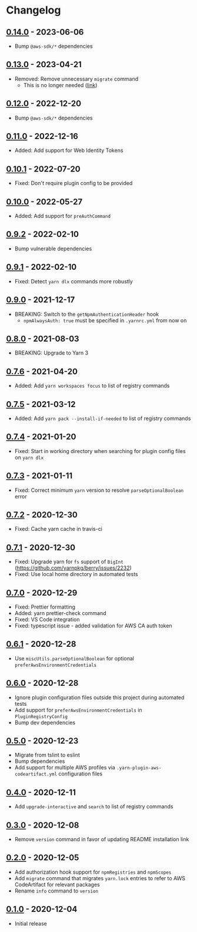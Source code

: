 # Changelog

## [0.14.0] - 2023-06-06
[0.14.0]: https://github.com/mhassan1/yarn-plugin-aws-codeartifact/compare/v0.13.0...v0.14.0

- Bump `@aws-sdk/*` dependencies

## [0.13.0] - 2023-04-21
[0.13.0]: https://github.com/mhassan1/yarn-plugin-aws-codeartifact/compare/v0.12.0...v0.13.0

- Removed: Remove unnecessary `migrate` command
  - This is no longer needed ([link](https://github.com/yarnpkg/berry/issues/4910#issuecomment-1517299716))

## [0.12.0] - 2022-12-20
[0.12.0]: https://github.com/mhassan1/yarn-plugin-aws-codeartifact/compare/v0.11.0...v0.12.0

- Bump `@aws-sdk/*` dependencies

## [0.11.0] - 2022-12-16
[0.11.0]: https://github.com/mhassan1/yarn-plugin-aws-codeartifact/compare/v0.10.1...v0.11.0

- Added: Add support for Web Identity Tokens

## [0.10.1] - 2022-07-20
[0.10.1]: https://github.com/mhassan1/yarn-plugin-aws-codeartifact/compare/v0.10.0...v0.10.1

- Fixed: Don't require plugin config to be provided

## [0.10.0] - 2022-05-27
[0.10.0]: https://github.com/mhassan1/yarn-plugin-aws-codeartifact/compare/v0.9.2...v0.10.0

- Added: Add support for `preAuthCommand`

## [0.9.2] - 2022-02-10
[0.9.2]: https://github.com/mhassan1/yarn-plugin-aws-codeartifact/compare/v0.9.1...v0.9.2

- Bump vulnerable dependencies

## [0.9.1] - 2022-02-10
[0.9.1]: https://github.com/mhassan1/yarn-plugin-aws-codeartifact/compare/v0.9.0...v0.9.1

- Fixed: Detect `yarn dlx` commands more robustly

## [0.9.0] - 2021-12-17
[0.9.0]: https://github.com/mhassan1/yarn-plugin-aws-codeartifact/compare/v0.8.0...v0.9.0

- BREAKING: Switch to the `getNpmAuthenticationHeader` hook
  - `npmAlwaysAuth: true` must be specified in `.yarnrc.yml` from now on

## [0.8.0] - 2021-08-03
[0.8.0]: https://github.com/mhassan1/yarn-plugin-aws-codeartifact/compare/v0.7.6...v0.8.0

- BREAKING: Upgrade to Yarn 3

## [0.7.6] - 2021-04-20
[0.7.6]: https://github.com/mhassan1/yarn-plugin-aws-codeartifact/compare/v0.7.5...v0.7.6

- Added: Add `yarn workspaces focus` to list of registry commands

## [0.7.5] - 2021-03-12
[0.7.5]: https://github.com/mhassan1/yarn-plugin-aws-codeartifact/compare/v0.7.4...v0.7.5

- Added: Add `yarn pack --install-if-needed` to list of registry commands

## [0.7.4] - 2021-01-20
[0.7.4]: https://github.com/mhassan1/yarn-plugin-aws-codeartifact/compare/v0.7.3...v0.7.4

- Fixed: Start in working directory when searching for plugin config files on `yarn dlx`

## [0.7.3] - 2021-01-11
[0.7.3]: https://github.com/mhassan1/yarn-plugin-aws-codeartifact/compare/v0.7.2...v0.7.3

- Fixed: Correct minimum `yarn` version to resolve `parseOptionalBoolean` error

## [0.7.2] - 2020-12-30
[0.7.2]: https://github.com/mhassan1/yarn-plugin-aws-codeartifact/compare/v0.7.1...v0.7.2

- Fixed: Cache yarn cache in travis-ci

## [0.7.1] - 2020-12-30
[0.7.1]: https://github.com/mhassan1/yarn-plugin-aws-codeartifact/compare/v0.7.0...v0.7.1

- Fixed: Upgrade yarn for `fs` support of `BigInt` (https://github.com/yarnpkg/berry/issues/2232)
- Fixed: Use local home directory in automated tests

## [0.7.0] - 2020-12-29
[0.7.0]: https://github.com/mhassan1/yarn-plugin-aws-codeartifact/compare/v0.6.1...v0.7.0

- Fixed: Prettier formatting
- Added: yarn prettier-check command
- Fixed: VS Code integration
- Fixed: typescript issue - added validation for AWS CA auth token

## [0.6.1] - 2020-12-28
[0.6.1]: https://github.com/mhassan1/yarn-plugin-aws-codeartifact/compare/v0.6.0...v0.6.1

- Use `miscUtils.parseOptionalBoolean` for optional `preferAwsEnvironmentCredentials`

## [0.6.0] - 2020-12-28
[0.6.0]: https://github.com/mhassan1/yarn-plugin-aws-codeartifact/compare/v0.5.0...v0.6.0

- Ignore plugin configuration files outside this project during automated tests
- Add support for `preferAwsEnvironmentCredentials` in `PluginRegistryConfig`
- Bump dev dependencies

## [0.5.0] - 2020-12-23
[0.5.0]: https://github.com/mhassan1/yarn-plugin-aws-codeartifact/compare/v0.4.0...v0.5.0

- Migrate from tslint to eslint
- Bump dependencies
- Add support for multiple AWS profiles via `.yarn-plugin-aws-codeartifact.yml` configuration files

## [0.4.0] - 2020-12-11
[0.4.0]: https://github.com/mhassan1/yarn-plugin-aws-codeartifact/compare/v0.3.0...v0.4.0

- Add `upgrade-interactive` and `search` to list of registry commands

## [0.3.0] - 2020-12-08
[0.3.0]: https://github.com/mhassan1/yarn-plugin-aws-codeartifact/compare/v0.2.0...v0.3.0

- Remove `version` command in favor of updating README installation link

## [0.2.0] - 2020-12-05
[0.2.0]: https://github.com/mhassan1/yarn-plugin-aws-codeartifact/compare/v0.1.0...v0.2.0

- Add authorization hook support for `npmRegistries` and `npmScopes`
- Add `migrate` command that migrates `yarn.lock` entries to refer to AWS CodeArtifact for relevant packages
- Rename `info` command to `version`

## [0.1.0] - 2020-12-04
[0.1.0]: https://github.com/mhassan1/yarn-plugin-aws-codeartifact/compare/f264569...v0.1.0

- Initial release
